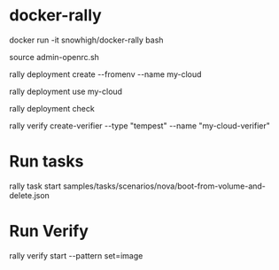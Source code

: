 # docker-rally

docker run -it snowhigh/docker-rally bash

source admin-openrc.sh

rally deployment create --fromenv --name my-cloud

rally deployment use my-cloud

rally deployment check


rally verify create-verifier --type "tempest" --name "my-cloud-verifier"

# Run tasks
rally task start samples/tasks/scenarios/nova/boot-from-volume-and-delete.json

# Run Verify
rally verify start --pattern set=image

